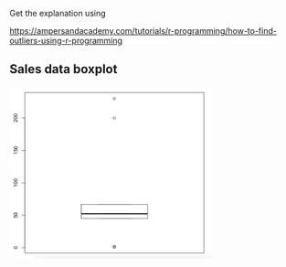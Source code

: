Get the explanation using

https://ampersandacademy.com/tutorials/r-programming/how-to-find-outliers-using-r-programming

## Sales data boxplot
<img src="outlier-boxplot.png" width="70%">
